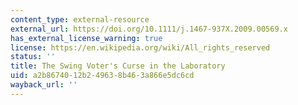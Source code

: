 ```yaml
---
content_type: external-resource
external_url: https://doi.org/10.1111/j.1467-937X.2009.00569.x
has_external_license_warning: true
license: https://en.wikipedia.org/wiki/All_rights_reserved
status: ''
title: The Swing Voter's Curse in the Laboratory
uid: a2b86740-12b2-4963-8b46-3a866e5dc6cd
wayback_url: ''
---
```

